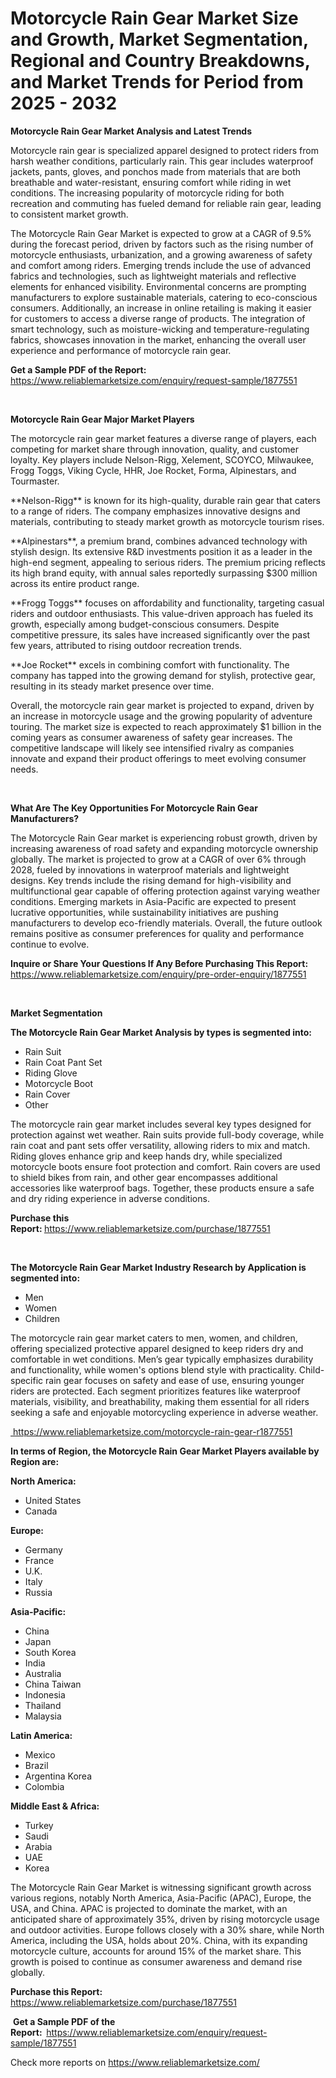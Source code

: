 <p><h1>Motorcycle Rain Gear Market Size and Growth, Market Segmentation, Regional and Country Breakdowns, and Market Trends for Period from 2025 -  2032</h1></p><p><strong>Motorcycle Rain Gear Market Analysis and Latest Trends</strong></p>
<p><p>Motorcycle rain gear is specialized apparel designed to protect riders from harsh weather conditions, particularly rain. This gear includes waterproof jackets, pants, gloves, and ponchos made from materials that are both breathable and water-resistant, ensuring comfort while riding in wet conditions. The increasing popularity of motorcycle riding for both recreation and commuting has fueled demand for reliable rain gear, leading to consistent market growth.</p><p>The Motorcycle Rain Gear Market is expected to grow at a CAGR of 9.5% during the forecast period, driven by factors such as the rising number of motorcycle enthusiasts, urbanization, and a growing awareness of safety and comfort among riders. Emerging trends include the use of advanced fabrics and technologies, such as lightweight materials and reflective elements for enhanced visibility. Environmental concerns are prompting manufacturers to explore sustainable materials, catering to eco-conscious consumers. Additionally, an increase in online retailing is making it easier for customers to access a diverse range of products. The integration of smart technology, such as moisture-wicking and temperature-regulating fabrics, showcases innovation in the market, enhancing the overall user experience and performance of motorcycle rain gear.</p></p>
<p><strong>Get a Sample PDF of the Report:&nbsp;</strong> <a href="https://www.reliablemarketsize.com/enquiry/request-sample/1877551?utm_campaign=2005&utm_medium=2&utm_source=Github&utm_content=ia&utm_term=10022025&utm_id=motorcycle-rain-gear">https://www.reliablemarketsize.com/enquiry/request-sample/1877551</a></p>
<p>&nbsp;</p>
<p><strong>Motorcycle Rain Gear Major Market Players</strong></p>
<p><p>The motorcycle rain gear market features a diverse range of players, each competing for market share through innovation, quality, and customer loyalty. Key players include Nelson-Rigg, Xelement, SCOYCO, Milwaukee, Frogg Toggs, Viking Cycle, HHR, Joe Rocket, Forma, Alpinestars, and Tourmaster.</p><p>**Nelson-Rigg** is known for its high-quality, durable rain gear that caters to a range of riders. The company emphasizes innovative designs and materials, contributing to steady market growth as motorcycle tourism rises. </p><p>**Alpinestars**, a premium brand, combines advanced technology with stylish design. Its extensive R&D investments position it as a leader in the high-end segment, appealing to serious riders. The premium pricing reflects its high brand equity, with annual sales reportedly surpassing $300 million across its entire product range.</p><p>**Frogg Toggs** focuses on affordability and functionality, targeting casual riders and outdoor enthusiasts. This value-driven approach has fueled its growth, especially among budget-conscious consumers. Despite competitive pressure, its sales have increased significantly over the past few years, attributed to rising outdoor recreation trends.</p><p>**Joe Rocket** excels in combining comfort with functionality. The company has tapped into the growing demand for stylish, protective gear, resulting in its steady market presence over time.</p><p>Overall, the motorcycle rain gear market is projected to expand, driven by an increase in motorcycle usage and the growing popularity of adventure touring. The market size is expected to reach approximately $1 billion in the coming years as consumer awareness of safety gear increases. The competitive landscape will likely see intensified rivalry as companies innovate and expand their product offerings to meet evolving consumer needs.</p></p>
<p>&nbsp;</p>
<p><strong>What Are The Key Opportunities For Motorcycle Rain Gear Manufacturers?</strong></p>
<p><p>The Motorcycle Rain Gear market is experiencing robust growth, driven by increasing awareness of road safety and expanding motorcycle ownership globally. The market is projected to grow at a CAGR of over 6% through 2028, fueled by innovations in waterproof materials and lightweight designs. Key trends include the rising demand for high-visibility and multifunctional gear capable of offering protection against varying weather conditions. Emerging markets in Asia-Pacific are expected to present lucrative opportunities, while sustainability initiatives are pushing manufacturers to develop eco-friendly materials. Overall, the future outlook remains positive as consumer preferences for quality and performance continue to evolve.</p></p>
<p><strong>Inquire or Share Your Questions If Any Before Purchasing This Report:</strong> <a href="https://www.reliablemarketsize.com/enquiry/pre-order-enquiry/1877551?utm_campaign=2005&utm_medium=2&utm_source=Github&utm_content=ia&utm_term=10022025&utm_id=motorcycle-rain-gear">https://www.reliablemarketsize.com/enquiry/pre-order-enquiry/1877551</a></p>
<p>&nbsp;</p>
<p><strong>Market Segmentation</strong></p>
<p><strong>The Motorcycle Rain Gear Market Analysis by types is segmented into:</strong></p>
<p><ul><li>Rain Suit</li><li>Rain Coat Pant Set</li><li>Riding Glove</li><li>Motorcycle Boot</li><li>Rain Cover</li><li>Other</li></ul></p>
<p><p>The motorcycle rain gear market includes several key types designed for protection against wet weather. Rain suits provide full-body coverage, while rain coat and pant sets offer versatility, allowing riders to mix and match. Riding gloves enhance grip and keep hands dry, while specialized motorcycle boots ensure foot protection and comfort. Rain covers are used to shield bikes from rain, and other gear encompasses additional accessories like waterproof bags. Together, these products ensure a safe and dry riding experience in adverse conditions.</p></p>
<p><strong>Purchase this Report:&nbsp;</strong><a href="https://www.reliablemarketsize.com/purchase/1877551?utm_campaign=2005&utm_medium=2&utm_source=Github&utm_content=ia&utm_term=10022025&utm_id=motorcycle-rain-gear">https://www.reliablemarketsize.com/purchase/1877551</a></p>
<p>&nbsp;</p>
<p><strong>The Motorcycle Rain Gear Market Industry Research by Application is segmented into:</strong></p>
<p><ul><li>Men</li><li>Women</li><li>Children</li></ul></p>
<p><p>The motorcycle rain gear market caters to men, women, and children, offering specialized protective apparel designed to keep riders dry and comfortable in wet conditions. Men’s gear typically emphasizes durability and functionality, while women's options blend style with practicality. Child-specific rain gear focuses on safety and ease of use, ensuring younger riders are protected. Each segment prioritizes features like waterproof materials, visibility, and breathability, making them essential for all riders seeking a safe and enjoyable motorcycling experience in adverse weather.</p></p>
<p><a href="https://www.reliablemarketsize.com/motorcycle-rain-gear-r1877551?utm_campaign=2005&utm_medium=2&utm_source=Github&utm_content=ia&utm_term=10022025&utm_id=motorcycle-rain-gear">&nbsp;https://www.reliablemarketsize.com/motorcycle-rain-gear-r1877551</a></p>
<p><strong>In terms of Region, the Motorcycle Rain Gear Market Players available by Region are:</strong></p>
<p>
    <p> <strong> North America: </strong>
        <ul>
            <li>United States</li>
            <li>Canada</li>
        </ul>
        </p> 
    <p> <strong> Europe: </strong>
        <ul>
            <li>Germany</li>
            <li>France</li>
            <li>U.K.</li>
            <li>Italy</li>
            <li>Russia</li>
        </ul>
        </p> 
    <p> <strong> Asia-Pacific: </strong>
        <ul>
            <li>China</li>
            <li>Japan</li>
            <li>South Korea</li>
            <li>India</li>
            <li>Australia</li>
            <li>China Taiwan</li>
            <li>Indonesia</li>
            <li>Thailand</li>
            <li>Malaysia</li>
        </ul>
        </p> 
    <p> <strong> Latin America: </strong>
        <ul>
            <li>Mexico</li>
            <li>Brazil</li>
            <li>Argentina Korea</li>
            <li>Colombia</li>
        </ul>
        </p> 
    <p> <strong> Middle East & Africa: </strong>
        <ul>
            <li>Turkey</li>
            <li>Saudi</li>
            <li>Arabia</li>
            <li>UAE</li>
            <li>Korea</li>
        </ul>
    </p>
    </p>
<p><p>The Motorcycle Rain Gear Market is witnessing significant growth across various regions, notably North America, Asia-Pacific (APAC), Europe, the USA, and China. APAC is projected to dominate the market, with an anticipated share of approximately 35%, driven by rising motorcycle usage and outdoor activities. Europe follows closely with a 30% share, while North America, including the USA, holds about 20%. China, with its expanding motorcycle culture, accounts for around 15% of the market share. This growth is poised to continue as consumer awareness and demand rise globally.</p></p>
<p><strong>Purchase this Report: </strong><a href="https://www.reliablemarketsize.com/purchase/1877551?utm_campaign=2005&utm_medium=2&utm_source=Github&utm_content=ia&utm_term=10022025&utm_id=motorcycle-rain-gear">https://www.reliablemarketsize.com/purchase/1877551</a></p>
<p>&nbsp;<strong>Get a Sample PDF of the Report:&nbsp;&nbsp;</strong><a href="https://www.reliablemarketsize.com/enquiry/request-sample/1877551?utm_campaign=2005&utm_medium=2&utm_source=Github&utm_content=ia&utm_term=10022025&utm_id=motorcycle-rain-gear">https://www.reliablemarketsize.com/enquiry/request-sample/1877551</a></p>
<p><strong></strong></p>
<p>Check more reports on <a href="https://www.reliablemarketsize.com/?utm_campaign=2005&utm_medium=2&utm_source=Github&utm_content=ia&utm_term=10022025&utm_id=motorcycle-rain-gear">https://www.reliablemarketsize.com/</a></p>